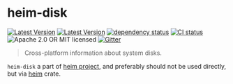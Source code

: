 # heim-disk

[![Latest Version](https://img.shields.io/crates/v/heim-disk.svg)](https://crates.io/crates/heim-disk)
[![Latest Version](https://docs.rs/heim-disk/badge.svg)](https://docs.rs/heim-disk)
[![dependency status](https://deps.rs/crate/heim-disk/0.0.10/status.svg)](https://deps.rs/crate/heim-disk/0.0.10)
[![CI status](https://github.com/heim-rs/heim/workflows/Continuous%20integration/badge.svg)](https://github.com/heim-rs/heim/actions?workflow=Continuous+integration)
![Apache 2.0 OR MIT licensed](https://img.shields.io/badge/license-Apache2.0%2FMIT-blue.svg)
[![Gitter](https://badges.gitter.im/heim-rs/heim.svg)](https://gitter.im/heim-rs/heim)

> Cross-platform information about system disks.

`heim-disk` a part of [heim project](https://github.com/heim-rs),
and preferably should not be used directly,
but via [heim](https://crates.io/crates/heim) crate.
